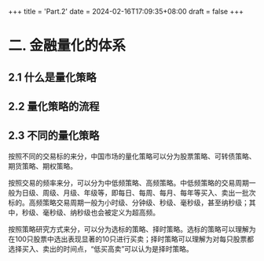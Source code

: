 +++
title = 'Part.2'
date = 2024-02-16T17:09:35+08:00
draft = false
+++

# 二. 金融量化的体系

## 2.1 什么是量化策略

## 2.2 量化策略的流程

## 2.3 不同的量化策略

按照不同的交易标的来分，中国市场的量化策略可以分为股票策略、可转债策略、期货策略、期权策略。

按照交易的频率来分，可以分为中低频策略、高频策略。中低频策略的交易周期一般为日级、周级、月级、年级等，即每日、每周、每月、每年等买入、卖出一批次标的。高频策略交易周期一般为小时级、分钟级、秒级、毫秒级，甚至纳秒级；其中，秒级、毫秒级、纳秒级也会被定义为超高频。

按照策略研究方式来分，可以分为选标的策略、择时策略。选标的策略可以理解为在100只股票中选出表现显著的10只进行买卖；择时策略可以理解为对每只股票都选择买入、卖出的时间点，“低买高卖”可以认为是择时策略。